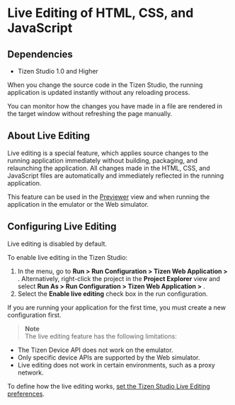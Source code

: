 # Live Editing of HTML, CSS, and JavaScript
## Dependencies
- Tizen Studio 1.0 and Higher


When you change the source code in the Tizen Studio, the running application is updated instantly without any reloading process.

You can monitor how the changes you have made in a file are rendered in the target window without refreshing the page manually.

<a name="about"></a>
## About Live Editing

Live editing is a special feature, which applies source changes to the running application immediately without building, packaging, and relaunching the application. All changes made in the HTML, CSS, and JavaScript files are automatically and immediately reflected in the running application.

This feature can be used in the [Previewer](previewer-w.md) view and when running the application in the emulator or the Web simulator.

<a name="prerequisites"></a>
## Configuring Live Editing

Live editing is disabled by default.

To enable live editing in the Tizen Studio:

1. In the menu, go to **Run > Run Configuration > Tizen Web Application > <PROJECT NAME>**. Alternatively, right-click the project in the **Project Explorer** view and select **Run As > Run Configuration > Tizen Web Application > <PROJECT NAME>**.
2. Select the **Enable live editing** check box in the run configuration.

If you are running your application for the first time, you must create a new configuration first.

> **Note**  
> The live editing feature has the following limitations:     

- The Tizen Device API does not work on the emulator.
- Only specific device APIs are supported by the Web simulator.
- Live editing does not work in certain environments, such as a proxy network.

To define how the live editing works, [set the Tizen Studio Live Editing preferences](IDE-preferences-w.md#live).